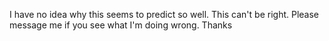 I have no idea why this seems to predict so well. This can't be right. Please message me if you see what I'm doing wrong. Thanks
